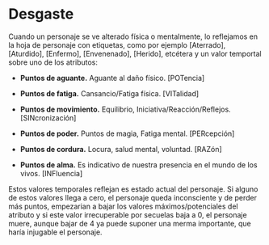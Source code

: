 
Desgaste
========

Cuando un personaje se ve alterado física o mentalmente, lo reflejamos en la hoja de personaje con etiquetas, como por ejemplo [Aterrado], [Aturdido], [Enfermo], [Envenenado], [Herido], etcétera y un valor temportal sobre uno de los atributos:

* **Puntos de aguante.** Aguante al daño físico. [POTencia]

* **Puntos de fatiga.** Cansancio/Fatiga física. [VITalidad]

* **Puntos de movimiento.** Equilibrio, Iniciativa/Reacción/Reflejos. [SINcronización]

* **Puntos de poder.** Puntos de magia, Fatiga mental. [PERcepción]

* **Puntos de cordura.** Locura, salud mental, voluntad. [RAZón]

* **Puntos de alma.** Es indicativo de nuestra presencia en el mundo de los vivos. [INFluencia]

Estos valores temporales reflejan es estado actual del personaje. Si alguno de estos valores llega a cero, el personaje queda inconsciente y de perder más puntos, empezarian a bajar los valores máximos/potenciales del atributo y si este valor irrecuperable por secuelas baja a 0, el personaje muere, aunque bajar de 4 ya puede suponer una merma importante, que haría injugable el personaje.
